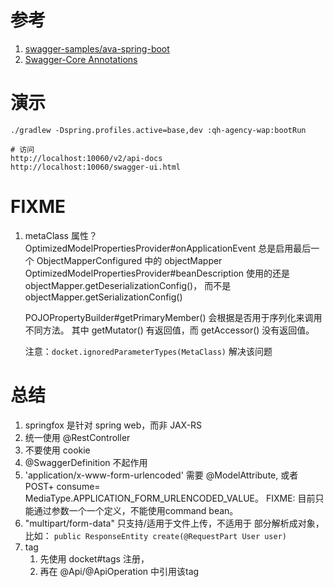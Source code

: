  
 
# 参考

1. [swagger-samples/ava-spring-boot](https://github.com/swagger-api/swagger-samples/tree/master/java/java-spring-boot)
1. [Swagger-Core Annotations](https://github.com/swagger-api/swagger-core/wiki/Annotations-1.5.X)

# 演示

``` 
./gradlew -Dspring.profiles.active=base,dev :qh-agency-wap:bootRun

# 访问 
http://localhost:10060/v2/api-docs
http://localhost:10060/swagger-ui.html
```

# FIXME

1. metaClass 属性？
    OptimizedModelPropertiesProvider#onApplicationEvent 总是启用最后一个 ObjectMapperConfigured 中的 objectMapper
    OptimizedModelPropertiesProvider#beanDescription 
    使用的还是 objectMapper.getDeserializationConfig()，
    而不是  objectMapper.getSerializationConfig()
    
    
    POJOPropertyBuilder#getPrimaryMember() 会根据是否用于序列化来调用不同方法。
    其中 getMutator() 有返回值，而 getAccessor() 没有返回值。
    
    注意：`docket.ignoredParameterTypes(MetaClass)` 解决该问题

# 总结

1. springfox 是针对 spring web，而非 JAX-RS
1. 统一使用 @RestController
1. 不要使用 cookie
1. @SwaggerDefinition 不起作用
1. 'application/x-www-form-urlencoded' 需要 @ModelAttribute, 
    或者 POST+ consume= MediaType.APPLICATION_FORM_URLENCODED_VALUE。
    FIXME: 目前只能通过参数一个一个定义，不能使用command bean。
1. "multipart/form-data" 只支持/适用于文件上传，不适用于 部分解析成对象，比如： 
`public ResponseEntity create(@RequestPart User user)`
1. tag 
    1. 先使用 docket#tags 注册，
    2. 再在 @Api/@ApiOperation 中引用该tag
